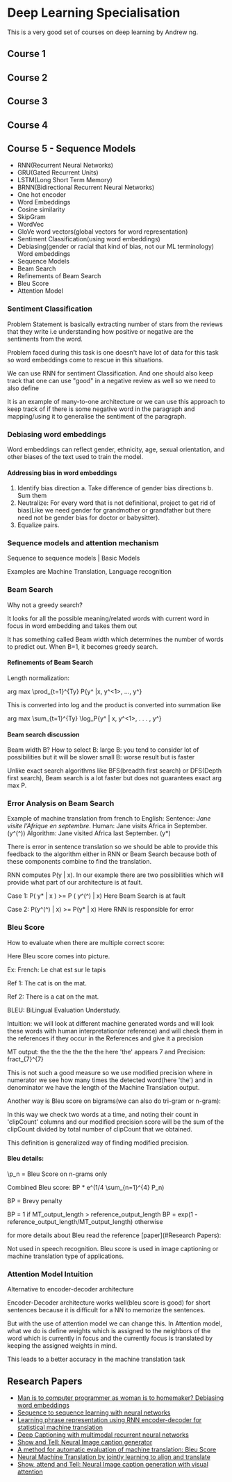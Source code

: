# Deep Learning Specialisation

This is a very good set of courses on deep learning by Andrew ng. 


## Course 1 

## Course 2

## Course 3

## Course 4

## Course 5 - Sequence Models

- RNN(Recurrent Neural Networks)
- GRU(Gated Recurrent Units)
- LSTM(Long Short Term Memory)
- BRNN(Bidirectional Recurrent Neural Networks)
- One hot encoder
- Word Embeddings
- Cosine similarity
- SkipGram
- WordVec
- GloVe word vectors(global vectors for word representation)
- Sentiment Classification(using word embeddings)
- Debiasing(gender or racial that kind of bias, not our ML terminology) Word embeddings
- Sequence Models
- Beam Search
- Refinements of Beam Search
- Bleu Score
- Attention Model



### Sentiment Classification

Problem Statement is basically extracting number of stars from the reviews that they write i.e understanding how positive or negative are the sentiments from the word.

Problem faced during this task is one doesn't have lot of data for this task so word embeddings come to rescue in this situations.

We can use RNN for sentiment Classification. And one should also keep track that one can use "good" in a negative review as well so we need to also define 

It is an example of many-to-one architecture or we can use this approach to keep track of if there is some negative word in the paragraph and mapping/using it to generalise the sentiment of the paragraph. 


### Debiasing word embeddings

Word embeddings can reflect gender, ethnicity, age, sexual orientation, and other biases of the text used to train the model.

#### Addressing bias in word embeddings

1. Identify bias direction
    a. Take difference of gender bias directions
    b. Sum them
2. Neutralize: For every word that is not definitional, project to get rid of bias(Like we need gender for grandmother or grandfather but there need not be gender bias for doctor or babysitter).
3. Equalize pairs.

### Sequence models and attention mechanism

Sequence to sequence models | Basic Models

Examples are Machine Translation, Language recognition

### Beam Search

Why not a greedy search?

It looks for all the possible meaning/related words with current word in focus in word embedding and takes them out

It has something called Beam width which determines the number of words to predict out.
When B=1, it becomes greedy search.

#### Refinements of Beam Search

 Length normalization: 

 arg max \prod_{t=1}^{Ty} P{y^<t> |x, y^<1>, …, y^<t-1>}
 

 This is converted into log and the product is converted into summation like 


 
 arg max \sum_{t=1}^{Ty} \log_P{y^<t> | x, y^<1>, . . . , y^<t-1>}
 


#### Beam search discussion

 Beam width B?
 How to select B:
  large B: you tend to consider lot of possibilities but it will be slower
  small B: worse result but is faster
  
  Unlike exact search algorithms like BFS(breadth first search) or DFS(Depth first search), Beam search is a lot faster but does not guarantees exact arg max P.

### Error Analysis on Beam Search

Example of machine translation from french to English:
  Sentence: *Jane visite l'Afrique en septembre*. 
  Human: Jane visits Africa in September. (y^(^))
  Algorithm: Jane visited Africa last September. (y*)
  
  There is error in sentence translation so we should be able to provide this feedback to the algorithm either in RNN or Beam Search because both of these components combine to find the translation.

  RNN computes P(y | x). In our example there are two possibilities which will provide what part of our architecture is at fault.

  Case 1: P( y* | x ) >= P ( y^(^) | x) 
    Here Beam Search is at fault

  Case 2: P(y^(^) | x) >= P(y* | x) 
    Here RNN is responsible for error


### Bleu Score

How to evaluate when there are multiple correct score:

Here Bleu score comes into picture. 

Ex:
  French: Le chat est sur le tapis

  Ref 1: The cat is on the mat.

  Ref 2: There is a cat on the mat.


BLEU: BiLingual Evaluation Understudy.

Intuition: we will look at different machine generated words and will look these words with human interpretation(or reference) and will check them in the references if they occur in the References and give it a precision

  MT output: the the the the the the
  here 'the' appears 7 and 
  Precision: fract_{7}^{7}

  This is not such a good measure so we use modified precision where in numerator we see how many times the detected word(here 'the') and in denominator we have the length of the Machine Translation output.


Another way is Bleu score on bigrams(we can also do tri-gram or n-gram):

In this way we check two words at a time, and noting their count in 'clipCount' columns and our modified precision score will be the sum of the clipCount divided by total number of clipCount that we obtained.


This definition is generalized way of finding modified precision.

#### Bleu details:

\p_n = Bleu Score on n-grams only

Combined Bleu score: BP * e^(1/4 \sum_{n=1}^{4} P_n)

BP = Brevy penalty


BP = 1 if MT_output_length > reference_output_length
BP = exp(1 - reference_output_length/MT_output_length) otherwise

for more details about Bleu read the reference [paper](#Research Papers):

Not used in speech recognition. Bleu score is used in image captioning or machine translation type of applications.


### Attention Model Intuition

Alternative to encoder-decoder architecture

Encoder-Decoder architecture works well(bleu score is good) for short sentences because it is difficult for a NN to memorize the sentences.

But with the use of attention model we can change this. In Attention model, what we do is define weights which is assigned to the neighbors of the word which is currently in focus and the currently focus is translated by keeping the assigned weights in mind.

This leads to a better accuracy in the machine translation task






## Research Papers

- [Man is to computer programmer as woman is to homemaker? Debiasing word embeddings](https://arxiv.org/abs/1607.06520)
- [Sequence to sequence learning with neural networks](https://arxiv.org/abs/1409.3215)
- [Learning phrase representation using RNN encoder-decoder for statistical machine translation](https://arxiv.org/abs/1406.1078)
- [Deep Captioning with multimodal recurrent neural networks](https://arxiv.org/abs/1412.6632)
- [Show and Tell: Neural Image caption generator](https://arxiv.org/abs/1411.4555)
- [A method for automatic evaluation of machine translation: Bleu Score](https://www.aclweb.org/anthology/P02-1040.pdf)
- [Neural Machine Translation by jointly learning to align and translate](https://arxiv.org/abs/1409.0473)
- [Show, attend and Tell: Neural Image caption generation with visual attention](https://arxiv.org/abs/1502.03044)
